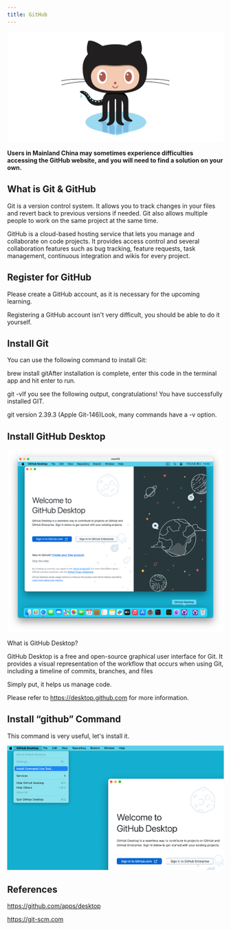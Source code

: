 ```yaml
---
title: GitHub
---
```


![](./images/05-GitHub_1.jpeg)

**Users in Mainland China may sometimes experience difficulties accessing the GitHub website, and you will need to find a solution on your own.**

## What is Git &amp; GitHub

Git is a version control system. It allows you to track changes in your files and revert back to previous versions if needed. Git also allows multiple people to work on the same project at the same time.

GitHub is a cloud-based hosting service that lets you manage and collaborate on code projects. It provides access control and several collaboration features such as bug tracking, feature requests, task management, continuous integration and wikis for every project.

## Register for GitHub

Please create a GitHub account, as it is necessary for the upcoming learning.

Registering a GitHub account isn't very difficult, you should be able to do it yourself.

## Install Git

You can use the following command to install Git:

brew install gitAfter installation is complete, enter this code in the terminal app and hit enter to run.

git -vIf you see the following output, congratulations! You have successfully installed GIT.

git version 2.39.3 (Apple Git-146)Look, many commands have a -v option.

## Install GitHub Desktop

![](./images/05-GitHub_2.png)

What is GitHub Desktop?

GitHub Desktop is a free and open-source graphical user interface for Git. It provides a visual representation of the workflow that occurs when using Git, including a timeline of commits, branches, and files

Simply put, it helps us manage code.

Please refer to https://desktop.github.com for more information.

## Install “github” Command

This command is very useful, let's install it.

![](./images/05-GitHub_3.png)

## References

https://github.com/apps/desktop

https://git-scm.com
